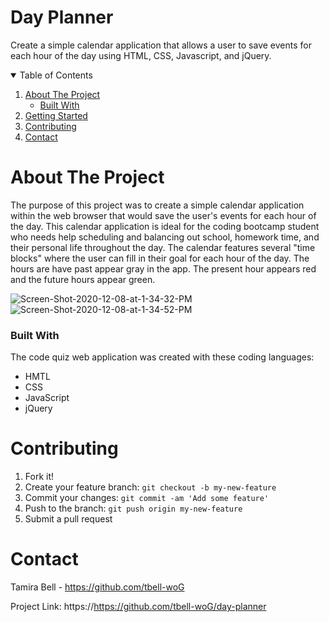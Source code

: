 # Day Planner
Create a simple calendar application that allows a user to save events for each hour of the day using HTML, CSS, Javascript, and jQuery.

<!-- TABLE OF CONTENTS -->
<details open="open">
  <summary>Table of Contents</summary>
  <ol>
    <li>
      <a href="about-the-project">About The Project</a>
      <ul>
        <li><a href="built-with">Built With</a></li>
      </ul>
    </li>
    <li><a href="getting-started">Getting Started</a></li>
    <li><a href="contributing">Contributing</a></li>
    <li><a href="contact">Contact</a></li>
  </ol>

# About The Project
The purpose of this project was to create a simple calendar application within the web browser that would save the user's events for each hour of the day. This calendar application is ideal for the coding bootcamp student who needs help scheduling and balancing out school, homework time, and their personal life throughout the day. The calendar features several "time blocks" where the user can fill in their goal for each hour of the day. The hours are have past appear gray in the app. The present hour appears red and the future hours appear green. 

<img src="https://i.ibb.co/4fNdncC/Screen-Shot-2020-12-08-at-1-34-32-PM.png" alt="Screen-Shot-2020-12-08-at-1-34-32-PM" border="0">
<img src="https://i.ibb.co/0sZstY0/Screen-Shot-2020-12-08-at-1-34-52-PM.png" alt="Screen-Shot-2020-12-08-at-1-34-52-PM" border="0">

### Built With
The code quiz web application was created with these coding languages:
* HMTL
* CSS
* JavaScript
* jQuery

# Contributing
1. Fork it!
2. Create your feature branch: `git checkout -b my-new-feature`
3. Commit your changes: `git commit -am 'Add some feature'`
4. Push to the branch: `git push origin my-new-feature`
5. Submit a pull request

# Contact

Tamira Bell - https://github.com/tbell-woG

Project Link: https://https://github.com/tbell-woG/day-planner